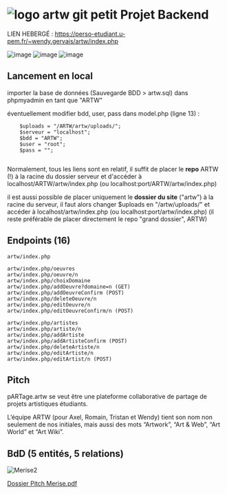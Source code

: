 #  ![logo artw git petit](https://user-images.githubusercontent.com/103901906/163815289-400c2ad6-9ccb-4579-b116-8f99b5db498c.png)   Projet Backend

LIEN HEBERGÉ : https://perso-etudiant.u-pem.fr/~wendy.gervais/artw/index.php

![image](https://user-images.githubusercontent.com/103901906/232209476-4db3a2eb-a221-4d07-a9dc-9b287a2f11ad.png)
![image](https://user-images.githubusercontent.com/103901906/232209618-a8af5c4c-434f-4dbf-a17d-4a738f203046.png)
![image](https://user-images.githubusercontent.com/103901906/232209607-40a3c918-dde6-4eb4-8d3d-57eb3256a0ca.png)



## Lancement en local

importer la base de données (Sauvegarde BDD > artw.sql) dans phpmyadmin en tant que "ARTW"

éventuellement modifier bdd, user, pass dans model.php (ligne 13) :
```    
    $uploads = "/ARTW/artw/uploads/";
    $serveur = "localhost";  
    $bdd = "ARTW";  
    $user = "root";  
    $pass = "";
    
  ```
  
  Normalement, tous les liens sont en relatif, il suffit de placer le **repo** ARTW (!) à la racine du dossier serveur et d'accéder à localhost/ARTW/artw/index.php
  (ou localhost:port/ARTW/artw/index.php) 
  
  il est aussi possible de placer uniquement le **dossier du site** ("artw") à la racine du serveur, il faut alors changer $uploads en "/artw/uploads/" et accéder à localhost/artw/index.php (ou localhost:port/artw/index.php) 
  (il reste préférable de placer directement le repo "grand dossier", ARTW)


## Endpoints (16)

``` 
artw/index.php

artw/index.php/oeuvres
artw/index.php/oeuvre/n
artw/index.php/choixDomaine 
artw/index.php/addOeuvre?domaine=n (GET)
artw/index.php/addOeuvreConfirm (POST)
artw/index.php/deleteOeuvre/n
artw/index.php/editOeuvre/n
artw/index.php/editOeuvreConfirm/n (POST)

artw/index.php/artistes
artw/index.php/artiste/n
artw/index.php/addArtiste
artw/index.php/addArtisteConfirm (POST)
artw/index.php/deleteArtiste/n 
artw/index.php/editArtiste/n
artw/index.php/editArtist/n (POST)

```


## Pitch 


pARTage.artw se veut être une plateforme collaborative de partage de projets artistiques étudiants. 

L’équipe ARTW (pour Axel, Romain, Tristan et Wendy) tient son nom non seulement de nos initiales, mais aussi des mots “Artwork”, “Art & Web”, “Art World” et “Art Wiki”.


## BdD (5 entités, 5 relations)

![Merise2](https://user-images.githubusercontent.com/103901906/165320954-ca3e9a0e-295e-414b-a777-05059b527ece.png)

[Dossier Pitch Merise.pdf](https://github.com/Bouillon2Poulet/ARTW/files/8593040/Dossier.Pitch.Merise.pdf)
